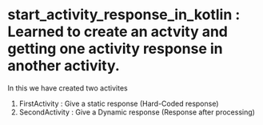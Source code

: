 # start_activity_response_in_kotlin : Learned to create an actvity and getting one activity response in another activity.

In this we have created two activites
1. FirstActivity : Give a static response (Hard-Coded response)
2. SecondActivity : Give a Dynamic response (Response after processing)
